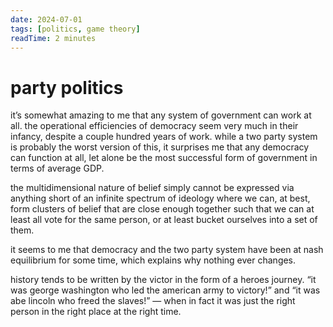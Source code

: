 ```yaml
---
date: 2024-07-01
tags: [politics, game theory]
readTime: 2 minutes
---
```


# party politics

it’s somewhat amazing to me that any system of government can work at all. the operational efficiencies of democracy seem very much in their infancy, despite a couple hundred years of work. while a two party system is probably the worst version of this,  it surprises me that any democracy can function at all, let alone be the most successful form of government in terms of average GDP. 

the multidimensional nature of belief simply cannot be expressed via anything short of an infinite spectrum of ideology where we can, at best, form clusters of belief that are close enough together such that we can at least all vote for the same person, or at least bucket ourselves into a set of them. 

it seems to me that democracy and the two party system have been at nash equilibrium for some time, which explains why nothing ever changes. 

history tends to be written by the victor in the form of a heroes journey. “it was george washington who led the american army to victory!” and “it was abe lincoln who freed the slaves!” — when in fact it was just the right person in the right place at the right time. 